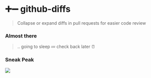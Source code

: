 # ➕➖ github-diffs

> Collapse or expand diffs in pull requests for easier code review

### Almost there
> .. going to sleep 💤 check back later ⏰

### Sneak Peak

![](http://i.imgur.com/PENKbhP.png)
